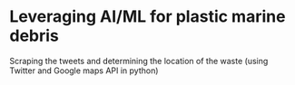 # Leveraging AI/ML for plastic marine debris

Scraping the tweets and determining the location of the waste (using Twitter and Google maps API in python)

